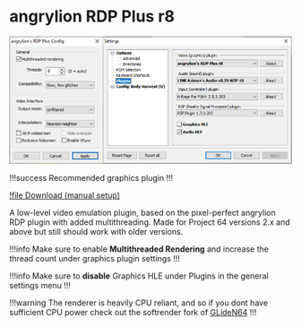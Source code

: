# angrylion RDP Plus r8

![](/res/img/lion.png)

!!!success
Recommended graphics plugin
!!!

[!file Download (manual setup)](https://www.dropbox.com/s/2hx4p0pwzcknieg/angrylion-plus.dll?dl=1)

A low-level video emulation plugin, based on the pixel-perfect angrylion RDP plugin with added multithreading. Made for Project 64 versions 2.x and above but still should work with older versions.

!!!info
Make sure to enable **Multithreaded Rendering** and increase the thread count under graphics plugin settings
!!!

!!!info
Make sure to **disable** Graphics HLE under Plugins in the general settings menu
!!!

!!!warning
The renderer is heavily CPU reliant, and so if you dont have sufficient CPU power check out the softrender fork of [GLideN64](GLideN64.md)
!!!

